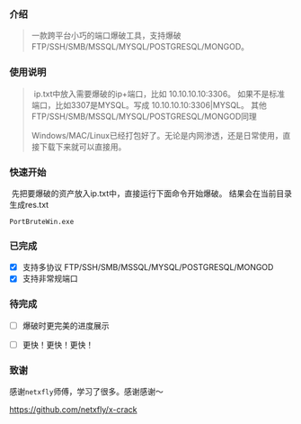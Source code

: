 ### 介绍

> 一款跨平台小巧的端口爆破工具，支持爆破FTP/SSH/SMB/MSSQL/MYSQL/POSTGRESQL/MONGOD。 

### 使用说明

> ​	ip.txt中放入需要爆破的ip+端口，比如 10.10.10.10:3306。  如果不是标准端口，比如3307是MYSQL。写成 10.10.10.10:3306|MYSQL。 其他 FTP/SSH/SMB/MSSQL/MYSQL/POSTGRESQL/MONGOD同理
>
> ​	Windows/MAC/Linux已经打包好了。无论是内网渗透，还是日常使用，直接下载下来就可以直接用。

### 快速开始

​	先把要爆破的资产放入ip.txt中，直接运行下面命令开始爆破。 结果会在当前目录生成res.txt

`PortBruteWin.exe`


### 已完成
  - [x] 支持多协议 FTP/SSH/SMB/MSSQL/MYSQL/POSTGRESQL/MONGOD
  - [x] 支持非常规端口

### 待完成
  - [ ] 爆破时更完美的进度展示
  - [ ] 更快！更快！更快！


### 致谢

感谢`netxfly`师傅，学习了很多。感谢感谢～

https://github.com/netxfly/x-crack
